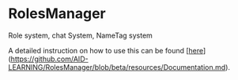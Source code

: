 # RolesManager
 Role system, chat System, NameTag system
 
 A detailed instruction on how to use this can be found [[here](https://github.com/AID-LEARNING/RolesManager/blob/master/README.md)](https://github.com/AID-LEARNING/RolesManager/blob/beta/resources/Documentation.md).
